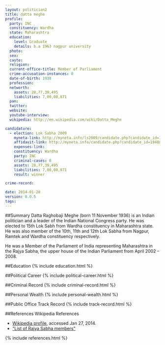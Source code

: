 ```yaml
---
layout: politician2
title: datta meghe
profile: 
  party: INC
  constituency: Wardha
  state: Maharashtra
  education: 
    level: Graduate
    details: b.a 1963 nagpur university
  photo: 
  sex: 
  caste: 
  religion: 
  current-office-title: Member of Parliament
  crime-accusation-instances: 0
  date-of-birth: 1938
  profession: 
  networth: 
    assets: 28,77,39,495
    liabilities: 7,00,08,871
  pan: 
  twitter: 
  website: 
  youtube-interview: 
  wikipedia: http://en.wikipedia.com/wiki/Datta_Meghe

candidature: 
  - election: Lok Sabha 2009
    myneta-link: http://myneta.info/ls2009/candidate.php?candidate_id=1940
    affidavit-link: http://myneta.info/candidate.php?candidate_id=1940&scan=original
    expenses-link: 
    constituency: Wardha 
    party: INC
    criminal-cases: 0
    assets: 28,77,39,495
    liabilities: 7,00,08,871
    result: winner 

crime-record: 

date: 2014-01-28
version: 0.0.5
tags: 
---
```

##Summary
Datta Raghobaji Meghe (born 11 November 1936) is an Indian politician and a leader of the Indian National Congress party. He was elected to 15th Lok Sabh from Wardha constituency in Maharashtra state. He was also member of the 10th, 11th and 12th Lok Sabha from Nagpur, Ramtek and Wardha constituency respectively.

He was a Member of the Parliament of India representing Maharashtra in the Rajya Sabha, the upper house of the Indian Parliament from April 2002 – 2008.


##Education
{% include education.html %}


##Political Career
{% include political-career.html %}


##Criminal Record
{% include criminal-record.html %}


##Personal Wealth
{% include personal-wealth.html %}


##Public Office Track Record
{% include track-record.html %}


##References
Wikipedia References
- [Wikipedia profile]({{page.profile.wikipedia}}), accessed Jan 27, 2014.
- ["List of Rajya Sabha members"][wiki1]

[wiki1]: http://164.100.47.5/Newmembers/alphabeticallist_all_terms.aspx


{% include references.html %}